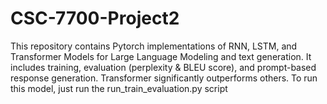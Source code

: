 # CSC-7700-Project2
This repository contains Pytorch implementations of RNN, LSTM, and Transformer Models for Large Language Modeling and text generation. It includes training, evaluation (perplexity &amp; BLEU score), and prompt-based response generation. Transformer significantly outperforms others. To run this model, just run the run_train_evaluation.py script
